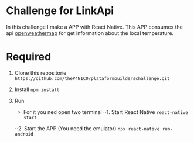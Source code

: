# Challenge for LinkApi

In this challenge I make a APP with React Native. This APP consumes the api [openweathermap](https://openweathermap.org/) for get information about the local temperature.

# Required

1. Clone this repositorie
   `https://github.com/theP4N1C0/plataformbuilderschallenge.git`

2. Install
   `npm install`

3. Run

   - For it you ned open two terminal
     ⋅⋅1. Start React Native
     `react-native start`

   ⋅⋅2. Start the APP (You need the emulator)
   `npx react-native run-android`
